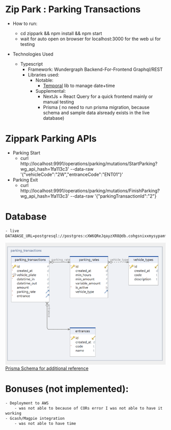 # Zip Park : Parking Transactions

- How to run:
    - cd zippark && npm install && npm start 
    - wait for auto open on browser for localhost:3000 for the web ui for testing

- Technologies Used
    - Typescript
        - Framework: Wundergraph Backend-For-Frontend Graphql/REST
        - Libraries used:
            - Notable:
                - [Temporal](https://github.com/tc39/proposal-temporal) lib to manage date+time 
            - Supplemental:
                - NextJs + React Query for a quick frontend mainly or manual testing 
                - Prisma ( no need to run prisma migration, because schema and sample data alsready exists in the live database)

# Zippark Parking APIs
- Parking Start
    - curl http://localhost:9991/operations/parking/mutations/StartParking?wg_api_hash=1fa113c3'  --data-raw '{"vehicleCode":"2W","entranceCode":"ENT01"}'
- Parking Exit
    - curl http://localhost:9991/operations/parking/mutations/FinishParking?wg_api_hash=1fa113c3'  --data-raw '{"parkingTransactionId":"2"}
    
# Database
    - live DATABASE_URL=postgresql://postgres:cXW6QReJqayzXR8@db.cohgsnixxmysypamfjnd.supabase.co:5432/postgres
![Alt text](ERD_parkingtransactions.png)
[Prisma Schema for additional reference](zippark/prisma/schema.prisma)


# Bonuses (not implemented):
    - Deployment to AWS
        - was not able to because of CORs error I was not able to have it working
    - Gcash/Magpie integration
        - was not able to have time